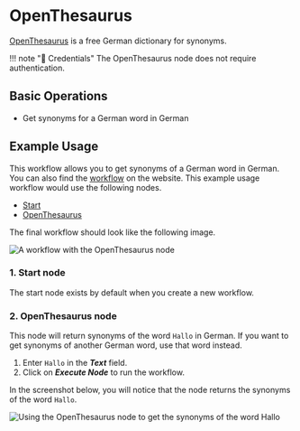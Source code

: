 # OpenThesaurus

[OpenThesaurus](https://www.openthesaurus.de/) is a free German dictionary for synonyms.

!!! note "🔑 Credentials"
    The OpenThesaurus node does not require authentication.


## Basic Operations

* Get synonyms for a German word in German

## Example Usage

This workflow allows you to get synonyms of a German word in German. You can also find the [workflow](https://n8n.io/workflows/806) on the website. This example usage workflow would use the following nodes.
- [Start](/workflow/integrations/core-nodes/workflow-nodes-base.start/)
- [OpenThesaurus]()

The final workflow should look like the following image.

![A workflow with the OpenThesaurus node](/_images/integrations/nodes/openthesaurus/workflow.png)

### 1. Start node

The start node exists by default when you create a new workflow.

### 2. OpenThesaurus node

This node will return synonyms of the word `Hallo` in German. If you want to get synonyms of another German word, use that word instead.

1. Enter `Hallo` in the ***Text*** field.
2. Click on ***Execute Node*** to run the workflow.

In the screenshot below, you will notice that the node returns the synonyms of the word `Hallo`.

![Using the OpenThesaurus node to get the synonyms of the word Hallo](/_images/integrations/nodes/openthesaurus/openthesaurus_node.png)
